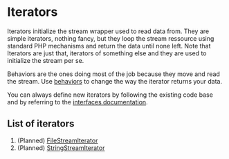 Iterators
=========
Iterators initialize the stream wrapper used to read data from. They are simple iterators, nothing fancy, but they loop the stream ressource using standard PHP mechanisms and return the data until none left. Note that Iterators are just that, iterators of something else and they are used to initialize the stream per se.

Behaviors are the ones doing most of the job because they move and read the stream. Use [behaviors](../behaviors) to change the way the iterator returns your data.

You can always define new iterators by following the existing code base and by referring to the [interfaces documentation](../interfaces).

List of iterators
-----------------
1. (Planned) [FileStreamIterator](FileStreamIterator.md)
2. (Planned) [StringStreamIterator](StringStreamIterator.md)